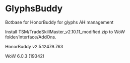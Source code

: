 GlyphsBuddy
===========

Botbase for HonorBuddy for glyphs AH management



Install TSM/TradeSkillMaster_v2.10.11_modified.zip to WoW folder/Interface/AddOns.


HonorBuddy v2.5.12479.763

WoW 6.0.3 (19342)

